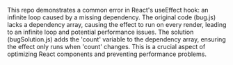 This repo demonstrates a common error in React's useEffect hook: an infinite loop caused by a missing dependency.  The original code (bug.js) lacks a dependency array, causing the effect to run on every render, leading to an infinite loop and potential performance issues. The solution (bugSolution.js) adds the 'count' variable to the dependency array, ensuring the effect only runs when 'count' changes. This is a crucial aspect of optimizing React components and preventing performance problems.